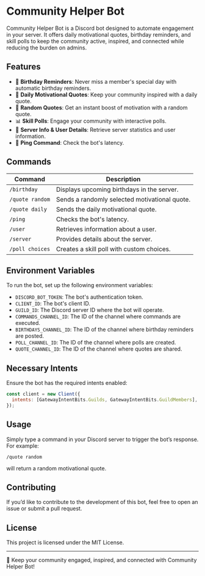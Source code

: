 # Community Helper Bot

Community Helper Bot is a Discord bot designed to automate engagement in your server. It offers daily motivational quotes, birthday reminders, and skill polls to keep the community active, inspired, and connected while reducing the burden on admins.

## Features
- 🎉 **Birthday Reminders**: Never miss a member's special day with automatic birthday reminders.
- 📢 **Daily Motivational Quotes**: Keep your community inspired with a daily quote.
- 🔀 **Random Quotes**: Get an instant boost of motivation with a random quote.
- 📊 **Skill Polls**: Engage your community with interactive polls.
- 📡 **Server Info & User Details**: Retrieve server statistics and user information.
- 🏓 **Ping Command**: Check the bot's latency.

## Commands
| Command | Description |
|---------|-------------|
| `/birthday` | Displays upcoming birthdays in the server. |
| `/quote random` | Sends a randomly selected motivational quote. |
| `/quote daily` | Sends the daily motivational quote. |
| `/ping` | Checks the bot's latency. |
| `/user` | Retrieves information about a user. |
| `/server` | Provides details about the server. |
| `/poll choices` | Creates a skill poll with custom choices. |

## Environment Variables
To run the bot, set up the following environment variables:
- `DISCORD_BOT_TOKEN`: The bot's authentication token.
- `CLIENT_ID`: The bot's client ID.
- `GUILD_ID`: The Discord server ID where the bot will operate.
- `COMMANDS_CHANNEL_ID`: The ID of the channel where commands are executed.
- `BIRTHDAYS_CHANNEL_ID`: The ID of the channel where birthday reminders are posted.
- `POLL_CHANNEL_ID`: The ID of the channel where polls are created.
- `QUOTE_CHANNEL_ID`: The ID of the channel where quotes are shared.

## Necessary Intents
Ensure the bot has the required intents enabled:
```javascript
const client = new Client({
  intents: [GatewayIntentBits.Guilds, GatewayIntentBits.GuildMembers],
});
```

## Usage
Simply type a command in your Discord server to trigger the bot’s response. For example:
```
/quote random
```
will return a random motivational quote.

## Contributing
If you’d like to contribute to the development of this bot, feel free to open an issue or submit a pull request.

## License
This project is licensed under the MIT License.

---

🚀 Keep your community engaged, inspired, and connected with Community Helper Bot!

